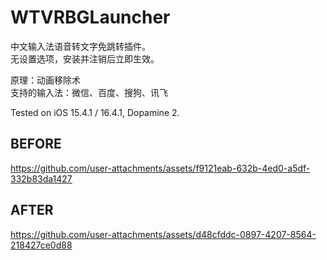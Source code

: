 # WTVRBGLauncher

中文输入法语音转文字免跳转插件。  
无设置选项，安装并注销后立即生效。

原理：动画移除术  
支持的输入法：微信、百度、搜狗、讯飞

Tested on iOS 15.4.1 / 16.4.1, Dopamine 2.

## BEFORE

https://github.com/user-attachments/assets/f9121eab-632b-4ed0-a5df-332b83da1427

## AFTER

https://github.com/user-attachments/assets/d48cfddc-0897-4207-8564-218427ce0d88
